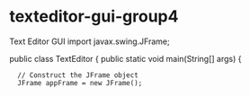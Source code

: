 # texteditor-gui-group4
Text Editor GUI
import javax.swing.JFrame;

public class TextEditor {
   public static void main(String[] args) {
      
      // Construct the JFrame object
      JFrame appFrame = new JFrame();
